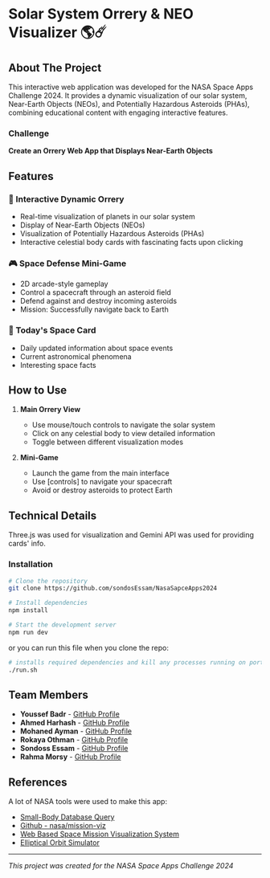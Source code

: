 # Solar System Orrery & NEO Visualizer 🌎☄️

## About The Project
This interactive web application was developed for the NASA Space Apps Challenge 2024. It provides a dynamic visualization of our solar system, Near-Earth Objects (NEOs), and Potentially Hazardous Asteroids (PHAs), combining educational content with engaging interactive features.

### Challenge
**Create an Orrery Web App that Displays Near-Earth Objects**

## Features

### 🌟 Interactive Dynamic Orrery
- Real-time visualization of planets in our solar system
- Display of Near-Earth Objects (NEOs)
- Visualization of Potentially Hazardous Asteroids (PHAs)
- Interactive celestial body cards with fascinating facts upon clicking

### 🎮 Space Defense Mini-Game
- 2D arcade-style gameplay
- Control a spacecraft through an asteroid field
- Defend against and destroy incoming asteroids
- Mission: Successfully navigate back to Earth

### 📱 Today's Space Card
- Daily updated information about space events
- Current astronomical phenomena
- Interesting space facts

## How to Use

1. **Main Orrery View**
   - Use mouse/touch controls to navigate the solar system
   - Click on any celestial body to view detailed information
   - Toggle between different visualization modes

2. **Mini-Game**
   - Launch the game from the main interface
   - Use [controls] to navigate your spacecraft
   - Avoid or destroy asteroids to protect Earth

## Technical Details
Three.js was used for visualization and Gemini API was used for providing cards' info.

### Installation
```bash
# Clone the repository
git clone https://github.com/sondosEssam/NasaSapceApps2024

# Install dependencies
npm install

# Start the development server
npm run dev
```
or you can run this file when you clone the repo:

```bash
# installs required dependencies and kill any processes running on port 5173 then start the server
./run.sh
```

## Team Members
- **Youssef Badr** - [GitHub Profile](https://github.com/Yousefbadr0)
- **Ahmed Harhash** - [GitHub Profile](https://github.com/ah0048)
- **Mohaned Ayman** - [GitHub Profile](https://github.com/Mohand-2004)
- **Rokaya Othman** - [GitHub Profile](https://github.com/RokayaOthman)
- **Sondoss Essam** - [GitHub Profile](https://github.com/sondosEssam)
- **Rahma Morsy** - [GitHub Profile](https://github.com/2019111111)


## References
A lot of NASA tools were used to make this app:
- [Small-Body Database Query](https://ssd.jpl.nasa.gov/tools/sbdb_query.html)
- [Github - nasa/mission-viz](https://github.com/nasa/mission-viz)
- [Web Based Space Mission Visualization System](https://nasa.github.io/mission-viz/X3Dom/20150611_WebBasedMissionVisualizationSystem.pdf)
- [Elliptical Orbit Simulator](https://nasa.github.io/mission-viz/RMarkdown/Elliptical_Orbit_Design.html)

---
*This project was created for the NASA Space Apps Challenge 2024*
